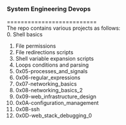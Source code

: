 ### System Engineering Devops   
==========================     
The repo contains various projects as follows:    
0. Shell basics     
1. File permissions
2. File redirections scripts
3. Shell variable expansion scripts
4. Loops conditions and parsing
5. 0x05-processes_and_signals   
6. 0x06-regular_expressions   
7. 0x07-networking_basics    
8. 0x08-networking_basics_2    
9. 0x09-web_infrastructure_design    
10. 0x0A-configuration_management    
11. 0x0B-ssh    
12. 0x0D-web_stack_debugging_0  
